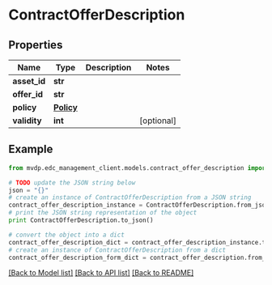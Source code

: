 # ContractOfferDescription


## Properties
Name | Type | Description | Notes
------------ | ------------- | ------------- | -------------
**asset_id** | **str** |  | 
**offer_id** | **str** |  | 
**policy** | [**Policy**](Policy.md) |  | 
**validity** | **int** |  | [optional] 

## Example

```python
from mvdp.edc_management_client.models.contract_offer_description import ContractOfferDescription

# TODO update the JSON string below
json = "{}"
# create an instance of ContractOfferDescription from a JSON string
contract_offer_description_instance = ContractOfferDescription.from_json(json)
# print the JSON string representation of the object
print ContractOfferDescription.to_json()

# convert the object into a dict
contract_offer_description_dict = contract_offer_description_instance.to_dict()
# create an instance of ContractOfferDescription from a dict
contract_offer_description_form_dict = contract_offer_description.from_dict(contract_offer_description_dict)
```
[[Back to Model list]](../README.md#documentation-for-models) [[Back to API list]](../README.md#documentation-for-api-endpoints) [[Back to README]](../README.md)



